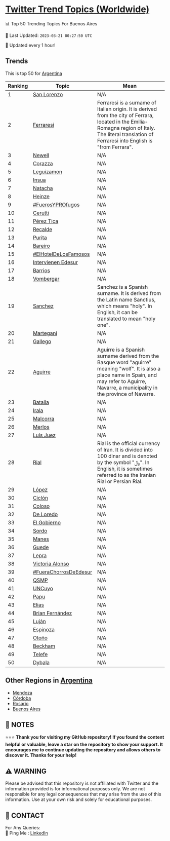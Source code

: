 [Twitter Trend Topics (Worldwide)](https://github.com/ErcinDedeoglu/Twitter-Trend-Topics)
==========


📊 Top 50 Trending Topics For Buenos Aires

📆 Last Updated: `2023-03-21 00:27:50 UTC`

🔧 Updated every 1 hour!


## Trends

This is top 50 for [Argentina](</Argentina>)

| Ranking | Topic | Mean |
| ------- | ------------ | ------------ |
| 1 | [San Lorenzo](http://twitter.com/search?q=San+Lorenzo) | N/A |
| 2 | [Ferraresi](http://twitter.com/search?q=Ferraresi) | Ferraresi is a surname of Italian origin. It is derived from the city of Ferrara, located in the Emilia-Romagna region of Italy. The literal translation of Ferraresi into English is "from Ferrara". |
| 3 | [Newell](http://twitter.com/search?q=Newell) | N/A |
| 4 | [Corazza](http://twitter.com/search?q=Corazza) | N/A |
| 5 | [Leguizamon](http://twitter.com/search?q=Leguizamon) | N/A |
| 6 | [Insua](http://twitter.com/search?q=Insua) | N/A |
| 7 | [Natacha](http://twitter.com/search?q=Natacha) | N/A |
| 8 | [Heinze](http://twitter.com/search?q=Heinze) | N/A |
| 9 | [#FuerosYPROfugos](http://twitter.com/search?q=%23FuerosYPROfugos) | N/A |
| 10 | [Cerutti](http://twitter.com/search?q=Cerutti) | N/A |
| 11 | [Pérez Tica](http://twitter.com/search?q=P%c3%a9rez+Tica) | N/A |
| 12 | [Recalde](http://twitter.com/search?q=Recalde) | N/A |
| 13 | [Purita](http://twitter.com/search?q=Purita) | N/A |
| 14 | [Bareiro](http://twitter.com/search?q=Bareiro) | N/A |
| 15 | [#ElHotelDeLosFamosos](http://twitter.com/search?q=%23ElHotelDeLosFamosos) | N/A |
| 16 | [Intervienen Edesur](http://twitter.com/search?q=Intervienen+Edesur) | N/A |
| 17 | [Barrios](http://twitter.com/search?q=Barrios) | N/A |
| 18 | [Vombergar](http://twitter.com/search?q=Vombergar) | N/A |
| 19 | [Sanchez](http://twitter.com/search?q=Sanchez) | Sanchez is a Spanish surname. It is derived from the Latin name Sanctius, which means "holy". In English, it can be translated to mean "holy one". |
| 20 | [Martegani](http://twitter.com/search?q=Martegani) | N/A |
| 21 | [Gallego](http://twitter.com/search?q=Gallego) | N/A |
| 22 | [Aguirre](http://twitter.com/search?q=Aguirre) | Aguirre is a Spanish surname derived from the Basque word "aguirre" meaning "wolf". It is also a place name in Spain, and may refer to Aguirre, Navarre, a municipality in the province of Navarre. |
| 23 | [Batalla](http://twitter.com/search?q=Batalla) | N/A |
| 24 | [Irala](http://twitter.com/search?q=Irala) | N/A |
| 25 | [Malcorra](http://twitter.com/search?q=Malcorra) | N/A |
| 26 | [Merlos](http://twitter.com/search?q=Merlos) | N/A |
| 27 | [Luis Juez](http://twitter.com/search?q=Luis+Juez) | N/A |
| 28 | [Rial](http://twitter.com/search?q=Rial) | Rial is the official currency of Iran. It is divided into 100 dinar and is denoted by the symbol "﷼". In English, it is sometimes referred to as the Iranian Rial or Persian Rial. |
| 29 | [López](http://twitter.com/search?q=L%c3%b3pez) | N/A |
| 30 | [Ciclón](http://twitter.com/search?q=Cicl%c3%b3n) | N/A |
| 31 | [Coloso](http://twitter.com/search?q=Coloso) | N/A |
| 32 | [De Loredo](http://twitter.com/search?q=De+Loredo) | N/A |
| 33 | [El Gobierno](http://twitter.com/search?q=El+Gobierno) | N/A |
| 34 | [Sordo](http://twitter.com/search?q=Sordo) | N/A |
| 35 | [Manes](http://twitter.com/search?q=Manes) | N/A |
| 36 | [Guede](http://twitter.com/search?q=Guede) | N/A |
| 37 | [Lepra](http://twitter.com/search?q=Lepra) | N/A |
| 38 | [Victoria Alonso](http://twitter.com/search?q=Victoria+Alonso) | N/A |
| 39 | [#FueraChorrosDeEdesur](http://twitter.com/search?q=%23FueraChorrosDeEdesur) | N/A |
| 40 | [QSMP](http://twitter.com/search?q=QSMP) | N/A |
| 41 | [UNCuyo](http://twitter.com/search?q=UNCuyo) | N/A |
| 42 | [Papu](http://twitter.com/search?q=Papu) | N/A |
| 43 | [Elias](http://twitter.com/search?q=Elias) | N/A |
| 44 | [Brian Fernández](http://twitter.com/search?q=Brian+Fern%c3%a1ndez) | N/A |
| 45 | [Luján](http://twitter.com/search?q=Luj%c3%a1n) | N/A |
| 46 | [Espinoza](http://twitter.com/search?q=Espinoza) | N/A |
| 47 | [Otoño](http://twitter.com/search?q=Oto%c3%b1o) | N/A |
| 48 | [Beckham](http://twitter.com/search?q=Beckham) | N/A |
| 49 | [Telefe](http://twitter.com/search?q=Telefe) | N/A |
| 50 | [Dybala](http://twitter.com/search?q=Dybala) | N/A |



## Other Regions in [Argentina](</Argentina>)

* [Mendoza](</Argentina/Mendoza.md>)
* [Córdoba](</Argentina/Córdoba.md>)
* [Rosario](</Argentina/Rosario.md>)
* [Buenos Aires](</Argentina/Buenos Aires.md>)



## 📝 NOTES

⭐⭐⭐ **Thank you for visiting my GitHub repository! If you found the content helpful or valuable, leave a star on the repository to show your support. It encourages me to continue updating the repository and allows others to discover it. Thanks for your help!**


## ⚠️ WARNING

Please be advised that this repository is not affiliated with Twitter and the information provided is for informational purposes only. We are not responsible for any legal consequences that may arise from the use of this information. Use at your own risk and solely for educational purposes.


## 📨 CONTACT

 For Any Queries:  
            🏓 Ping Me : [LinkedIn](https://www.linkedin.com/in/ercindedeoglu/)
